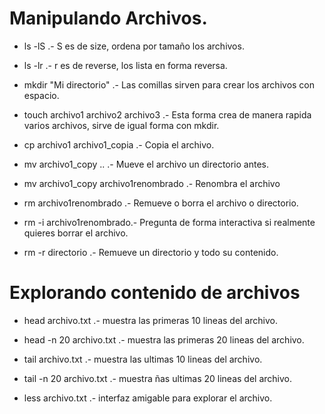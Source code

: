# Manipulando Archivos.

- ls -lS .- S es de size, ordena por tamaño los archivos.

* ls -lr .- r es de reverse, los lista en forma reversa.

* mkdir "Mi directorio" .- Las comillas sirven para crear los archivos con espacio.

* touch archivo1 archivo2 archivo3 .- Esta forma crea de manera rapida varios archivos, sirve de igual forma con mkdir.

* cp archivo1 archivo1_copia .- Copia el archivo.

* mv archivo1_copy .. .- Mueve el archivo un directorio antes.

* mv archivo1_copy archivo1renombrado .- Renombra el archivo

* rm archivo1renombrado .- Remueve o borra el archivo o directorio.

* rm -i archivo1renombrado.- Pregunta de forma interactiva si realmente quieres borrar el archivo.

* rm -r directorio .- Remueve un directorio y todo su contenido.

# Explorando contenido de archivos

- head archivo.txt .- muestra las primeras 10 lineas del archivo.

- head -n 20 archivo.txt .- muestra las primeras 20 lineas del archivo.

- tail archivo.txt .- muestra las ultimas 10 lineas del archivo.

- tail -n 20 archivo.txt .- muestra ñas ultimas 20 lineas del archivo.

- less archivo.txt .- interfaz amigable para explorar el archivo.
